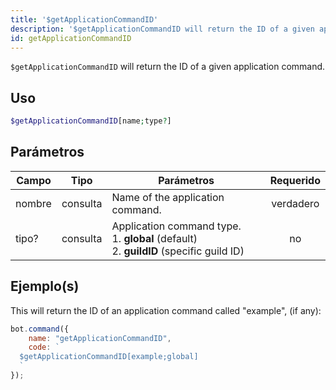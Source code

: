 ```yaml
---
title: '$getApplicationCommandID'
description: '$getApplicationCommandID will return the ID of a given application command.'
id: getApplicationCommandID
---
```


`$getApplicationCommandID` will return the ID of a given application command.

## Uso

```php
$getApplicationCommandID[name;type?]
```

## Parámetros

| Campo  | Tipo     | Parámetros                                                                                                     | Requerido |
| ------ | -------- | -------------------------------------------------------------------------------------------------------------- |:---------:|
| nombre | consulta | Name of the application command.                                                                               | verdadero |
| tipo?  | consulta | Application command type. <br /> 1. **global** (default) <br /> 2. **guildID** (specific guild ID) |    no     |

## Ejemplo(s)

This will return the ID of an application command called "example", (if any):

```javascript
bot.command({
    name: "getApplicationCommandID",
    code: `
  $getApplicationCommandID[example;global]
  `
});
```